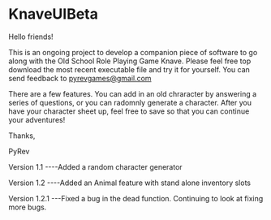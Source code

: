 # KnaveUIBeta

Hello friends!

This is an ongoing project to develop a companion piece of software to go along with the Old School Role Playing Game Knave.
Please feel free top download the most recent executable file and try it for yourself. You can send feedback to pyrevgames@gmail.com

There are a few features. You can add in an old chraracter by answering a series of questions, or you can radomnly generate a character. After you have your character sheet up, feel free to save so that you can continue your adventures!

Thanks,

PyRev



Version 1.1
----Added a random character generator

Version 1.2
----Added an Animal feature with stand alone inventory slots

Version 1.2.1
---Fixed a bug in the dead function. Continuing to look at fixing more bugs.